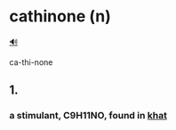 # cathinone (n)

[🔊](https://media.merriam-webster.com/audio/prons/en/us/mp3/c/cathinone_1.mp3)

ca-thi-none

## 1.

### a stimulant, C9H11NO, found in [khat](../k/khat-n.md#the-leaves-of-an-Arabian-shrub-which-are-chewed-or-drunk-as-an-infusion-as-a-stimulant)